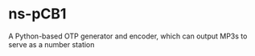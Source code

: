 # ns-pCB1
A Python-based OTP generator and encoder, which can output MP3s to serve as a number station
